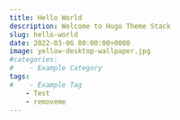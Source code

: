 ```yaml
---
title: Hello World
description: Welcome to Hugo Theme Stack
slug: hello-world
date: 2022-03-06 00:00:00+0000
image: yellow-desktop-wallpaper.jpg
#categories:
#    - Example Category
tags:
#    - Example Tag
    - Test
    - removeme
---
```


<!-- Welcome to Hugo theme Stack. This is your first post. Edit or delete it, then start writing!

For more information about this theme, check the documentation: https://docs.stack.jimmycai.com/

> Want a site like this? Check out [hugo-theme-stack-stater](https://github.com/CaiJimmy/hugo-theme-stack-starter)
 -->

